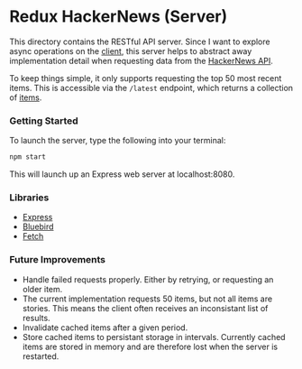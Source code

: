 # Redux HackerNews (Server)

This directory contains the RESTful API server. Since I want to explore async operations on the [client](/client), this server helps to abstract away implementation detail when requesting data from the [HackerNews API](https://github.com/hackernews/API).

To keep things simple, it only supports requesting the top 50 most recent items. This is accessible via the ```/latest``` endpoint, which returns a collection of [items](https://github.com/hackernews/API#items).

### Getting Started

To launch the server, type the following into your terminal:

```bash
npm start
```

This will launch up an Express web server at localhost:8080.

### Libraries

- [Express](https://www.npmjs.com/package/express)
- [Bluebird](https://www.npmjs.com/package/bluebird)
- [Fetch](https://www.npmjs.com/package/isomorphic-fetch)

### Future Improvements

- Handle failed requests properly. Either by retrying, or requesting an older item.
- The current implementation requests 50 items, but not all items are stories. This means the client often receives an inconsistant list of results.
- Invalidate cached items after a given period.
- Store cached items to persistant storage in intervals. Currently cached items are stored in memory and are therefore lost when the server is restarted.

